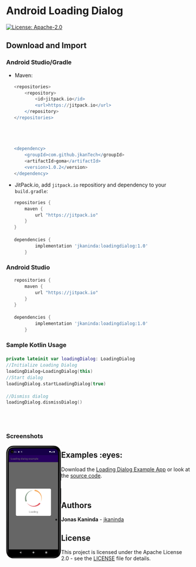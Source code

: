 # Android Loading Dialog


[![License: Apache-2.0](https://img.shields.io/badge/License-Apache%202.0-yellow.svg)](http://www.apache.org/licenses/LICENSE-2.0)


## Download and Import

### Android Studio/Gradle

- Maven:

 ```groovy
	<repositories>
		<repository>
		    <id>jitpack.io</id>
		    <url>https://jitpack.io</url>
		</repository>
	</repositories>
	
	
	

	<dependency>
	    <groupId>com.github.jkanTech</groupId>
	    <artifactId>goma</artifactId>
	    <version>1.0.2</version>
	</dependency>


 ```

- JitPack.io, add `jitpack.io` repositiory and dependency to your `build.gradle`:

 ```groovy
    repositories {
        maven {
            url "https://jitpack.io"
        }
    }
	
    dependencies {
	        implementation 'jkaninda:loadingdialog:1.0'
		}
```


### Android Studio

 ```groovy
    repositories {
        maven {
            url "https://jitpack.io"
        }
    }
	
    dependencies {
	        implementation 'jkaninda:loadingdialog:1.0'
		}
 ```




### Sample Kotlin Usage
#### 

```Kotlin
private lateinit var loadingDialog: LoadingDialog
//Initialize Loading Dialog
loadingDialog=LoadingDialog(this)
//Start dialog
loadingDialog.startLoadingDialog(true)

//Dismiss dialog
loadingDialog.dismissDialog()


 
```

### Screenshots

<img src="Screen_Shot_2022-05-08 at 10.36.41.png" align="left" width="150px"/>


<h2 id="examples">Examples :eyes:</h2>

Download the [Loading Dialog Example App]() or look at the [source code](https://github.com/jkaninda/loadingdialog/tree/master/app).


<br/>

## Authors

* **Jonas Kaninda**  - [jkaninda](https://github.com/jkaninda)


## License

This project is licensed under the Apache License 2.0 - see the [LICENSE](LICENSE) file for details.